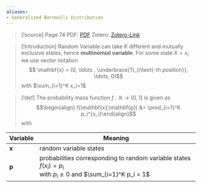 ```yaml
---
aliases:
- Generalized Bernoulli Distribution
---
```


>[!source]
>Page 74
>PDF: [PDF](bishop2006.pdf)
>Zotero: [Zotero-Link](zotero://select/items/@bishop2006)

>[!Introduction]
>Random Variable can take $K$ different and mutually exclusive states, hence **multinomial variable**. For some state $X = x_i$ we use vector notation
>$$ \mathbf{x} = (0, \ldots , \underbrace{1}_{i\text{-th position}}, \ldots, 0)$$
>with $\sum_{i=1}^K x_i=1$

>[!def]
>The probability mass function $f: \mathbb{R} \rightarrow [0,1]$ is given as
>$$\begin{align} f(\mathbf{x};\mathbf{p}) &= \prod_{i=1}^K p_i^{x_i}\end{align}$$
>with

| Variable     | Meaning                                                                                                                |
| ------------ | ---------------------------------------------------------------------------------------------------------------------- |
| $\mathbf{x}$ | random variable states                                                                                                 | 
| $\mathbf{p}$ | probabilities corresponding to random variable states $f(x_i) = p_i$ <br> with $p_i \geq 0$ and $\sum_{i=1}^K p_i = 1$ |
